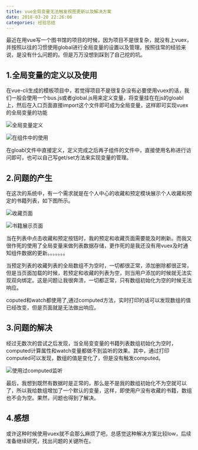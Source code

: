 ```yaml
---
title: vue全局变量无法触发视图更新以及解决方案
date: 2018-03-20 22:26:06
categories: 经验总结
---
```


最近在用vue写一个图书馆的项目的时候，因为项目不是很复杂，就没有上vuex，并按照以往的习惯使用global进行全局变量的设置以及管理。按照往常的经验来说，是没有什么问题的。但是万万没想到踩到了自己挖的坑。

## 1.全局变量的定义以及使用
在vue-cli生成的模板项目中，若觉得项目不是很复杂没有必要使用vuex的话，我们一般会使用一个bus.js或者global.js用来定义变量，将变量挂在在js的gloabl上，然后在入口页面直接import这个文件即可成为全局变量，这样即可实现vuex的全局变量的功能

![全局变量定义](http://otdc3q7z7.bkt.clouddn.com/17-10-254.png)

![在组件中的使用](http://otdc3q7z7.bkt.clouddn.com/17-10-253.png)

在gloabl文件中直接定义，定义完成之后再子组件的文件中，直接使用名称进行访问即可，也可以自己写get/set方法来实现变量的管理。
<!--more-->
## 2.问题的产生

在这次的系统中，有一个需求就是在个人中心的收藏和预定模块展示个人收藏和预定的书籍列表，如下图所示。

![收藏页面](http://otdc3q7z7.bkt.clouddn.com/2017-10-251.png)

![书籍展示页面](http://otdc3q7z7.bkt.clouddn.com/2017-10-252.png)

当在列表中点击收藏和预定按钮时，我的预定和收藏页面需要能及时刷新。而我又很作死的使用了全局变量来做列表数据存储，更作死的是我还没有用vuex及时通知组件数据的更新。。。。。。。

当预定列表的收藏列表的全局数组不为空时，一切都很正常，添加删除都很正常，但是当页面加载的时候，若预定和收藏的列表为空，则当用户添加的时候就无法实现双向绑定。这是问题让我很奔溃，一切都正常，只有数组初始化为空的时候无法响应。

coputed和watch都使用了,通过computed方法，实时打印的话可以发现数组的值已经改变，但是页面就是无法做出响应。

## 3.问题的解决

经过无数次的尝试之后发现，当全局变变量的书籍列表数组初始化为空时，computed计算属性和watch变量都做不到监听的效果。其中，通过打印computed可以发现，数组的值是变化了，但是没有触发computed。

![使用过computed监听](http://otdc3q7z7.bkt.clouddn.com/17-10-261.png)

最后，我想到既然有数据时是正常的，那么是不是我的数组初始化不为空就可以了，所以我给数组增加了一个默认的变量，这样，即使用户没有收藏的书籍，数组也不会为空。果然，问题也得到了解决。

## 4.感想

或许这种时候使用vuex就不会那么麻烦了吧，总感觉这种解决方案比较low，后续准备继续研究，找出问题的关键所在。



